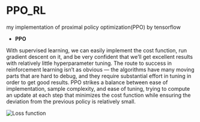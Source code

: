 # PPO_RL
my implementation of proximal policy optimization(PPO) by tensorflow

- **PPO**

With supervised learning, we can easily implement the cost function, run gradient descent on it, and be very confident that we’ll get excellent results with relatively little hyperparameter tuning. The route to success in reinforcement learning isn’t as obvious — the algorithms have many moving parts that are hard to debug, and they require substantial effort in tuning in order to get good results. PPO strikes a balance between ease of implementation, sample complexity, and ease of tuning, trying to compute an update at each step that minimizes the cost function while ensuring the deviation from the previous policy is relatively small.

![Loss function ](https://miro.medium.com/max/700/1*bzSagTz4kZxRLuXLviWlxA.jpeg)

